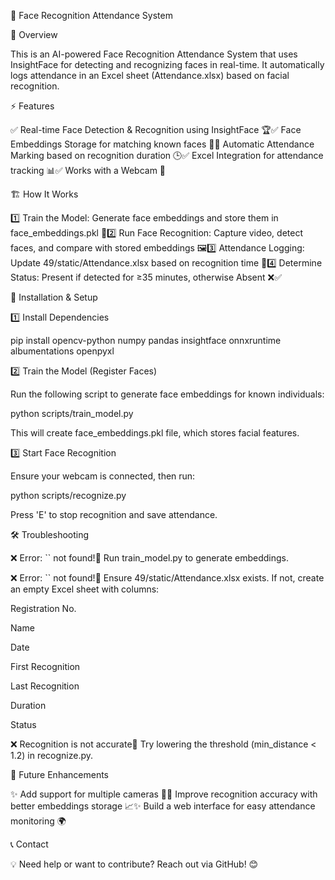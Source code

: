 📌 Face Recognition Attendance System

📝 Overview

This is an AI-powered Face Recognition Attendance System that uses InsightFace for detecting and recognizing faces in real-time. It automatically logs attendance in an Excel sheet (Attendance.xlsx) based on facial recognition.

⚡ Features

✅ Real-time Face Detection & Recognition using InsightFace 🏆✅ Face Embeddings Storage for matching known faces 🔐✅ Automatic Attendance Marking based on recognition duration 🕒✅ Excel Integration for attendance tracking 📊✅ Works with a Webcam 🎥

🏗️ How It Works

1️⃣ Train the Model: Generate face embeddings and store them in face_embeddings.pkl 🧠2️⃣ Run Face Recognition: Capture video, detect faces, and compare with stored embeddings 🖼️3️⃣ Attendance Logging: Update 49/static/Attendance.xlsx based on recognition time 📝4️⃣ Determine Status: Present if detected for ≥35 minutes, otherwise Absent ❌✅


🚀 Installation & Setup

1️⃣ Install Dependencies

pip install opencv-python numpy pandas insightface onnxruntime albumentations openpyxl

2️⃣ Train the Model (Register Faces)

Run the following script to generate face embeddings for known individuals:

python scripts/train_model.py

This will create face_embeddings.pkl file, which stores facial features.

3️⃣ Start Face Recognition

Ensure your webcam is connected, then run:

python scripts/recognize.py

Press 'E' to stop recognition and save attendance.

🛠️ Troubleshooting

❌ Error: `` not found!🔹 Run train_model.py to generate embeddings.

❌ Error: `` not found!🔹 Ensure 49/static/Attendance.xlsx exists. If not, create an empty Excel sheet with columns:

Registration No.

Name

Date

First Recognition

Last Recognition

Duration

Status

❌ Recognition is not accurate🔹 Try lowering the threshold (min_distance < 1.2) in recognize.py.

🎯 Future Enhancements

✨ Add support for multiple cameras 🎥✨ Improve recognition accuracy with better embeddings storage 📈✨ Build a web interface for easy attendance monitoring 🌍

📞 Contact

💡 Need help or want to contribute? Reach out via GitHub! 😊
